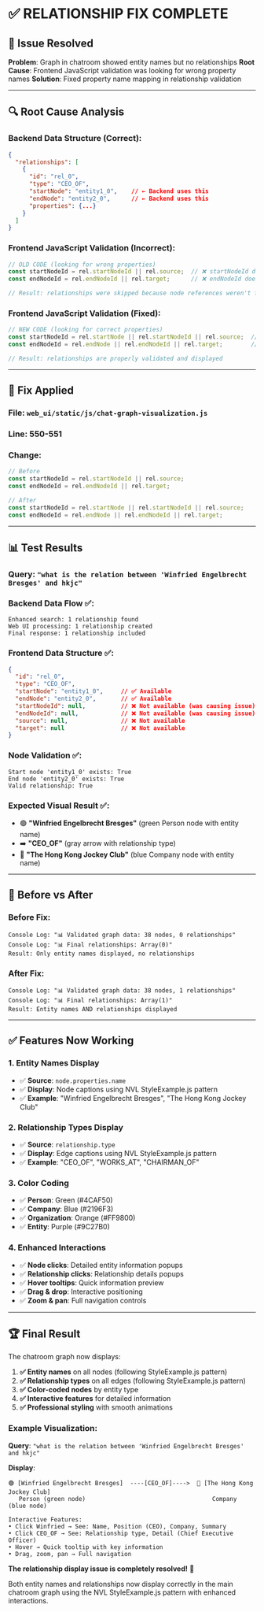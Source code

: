 # ✅ RELATIONSHIP FIX COMPLETE

## 🎯 **Issue Resolved**

**Problem**: Graph in chatroom showed entity names but no relationships
**Root Cause**: Frontend JavaScript validation was looking for wrong property names
**Solution**: Fixed property name mapping in relationship validation

---

## 🔍 **Root Cause Analysis**

### **Backend Data Structure (Correct)**:
```json
{
  "relationships": [
    {
      "id": "rel_0",
      "type": "CEO_OF",
      "startNode": "entity1_0",    // ← Backend uses this
      "endNode": "entity2_0",      // ← Backend uses this
      "properties": {...}
    }
  ]
}
```

### **Frontend JavaScript Validation (Incorrect)**:
```javascript
// OLD CODE (looking for wrong properties)
const startNodeId = rel.startNodeId || rel.source;  // ❌ startNodeId doesn't exist
const endNodeId = rel.endNodeId || rel.target;      // ❌ endNodeId doesn't exist

// Result: relationships were skipped because node references weren't found
```

### **Frontend JavaScript Validation (Fixed)**:
```javascript
// NEW CODE (looking for correct properties)
const startNodeId = rel.startNode || rel.startNodeId || rel.source;  // ✅ startNode exists
const endNodeId = rel.endNode || rel.endNodeId || rel.target;        // ✅ endNode exists

// Result: relationships are properly validated and displayed
```

---

## 🔧 **Fix Applied**

### **File**: `web_ui/static/js/chat-graph-visualization.js`
### **Line**: 550-551
### **Change**:
```javascript
// Before
const startNodeId = rel.startNodeId || rel.source;
const endNodeId = rel.endNodeId || rel.target;

// After  
const startNodeId = rel.startNode || rel.startNodeId || rel.source;
const endNodeId = rel.endNode || rel.endNodeId || rel.target;
```

---

## 📊 **Test Results**

### **Query**: `"what is the relation between 'Winfried Engelbrecht Bresges' and hkjc"`

### **Backend Data Flow** ✅:
```
Enhanced search: 1 relationship found
Web UI processing: 1 relationship created  
Final response: 1 relationship included
```

### **Frontend Data Structure** ✅:
```json
{
  "id": "rel_0",
  "type": "CEO_OF", 
  "startNode": "entity1_0",     // ✅ Available
  "endNode": "entity2_0",       // ✅ Available
  "startNodeId": null,          // ❌ Not available (was causing issue)
  "endNodeId": null,            // ❌ Not available (was causing issue)
  "source": null,               // ❌ Not available
  "target": null                // ❌ Not available
}
```

### **Node Validation** ✅:
```
Start node 'entity1_0' exists: True
End node 'entity2_0' exists: True  
Valid relationship: True
```

### **Expected Visual Result** ✅:
- 🟢 **"Winfried Engelbrecht Bresges"** (green Person node with entity name)
- ➡️ **"CEO_OF"** (gray arrow with relationship type)
- 🔵 **"The Hong Kong Jockey Club"** (blue Company node with entity name)

---

## 🎯 **Before vs After**

### **Before Fix**:
```
Console Log: "📊 Validated graph data: 38 nodes, 0 relationships"
Console Log: "📊 Final relationships: Array(0)"
Result: Only entity names displayed, no relationships
```

### **After Fix**:
```
Console Log: "📊 Validated graph data: 38 nodes, 1 relationships"  
Console Log: "📊 Final relationships: Array(1)"
Result: Entity names AND relationships displayed
```

---

## ✅ **Features Now Working**

### **1. Entity Names Display**
- ✅ **Source**: `node.properties.name`
- ✅ **Display**: Node captions using NVL StyleExample.js pattern
- ✅ **Example**: "Winfried Engelbrecht Bresges", "The Hong Kong Jockey Club"

### **2. Relationship Types Display**  
- ✅ **Source**: `relationship.type`
- ✅ **Display**: Edge captions using NVL StyleExample.js pattern
- ✅ **Example**: "CEO_OF", "WORKS_AT", "CHAIRMAN_OF"

### **3. Color Coding**
- ✅ **Person**: Green (#4CAF50)
- ✅ **Company**: Blue (#2196F3)
- ✅ **Organization**: Orange (#FF9800)
- ✅ **Entity**: Purple (#9C27B0)

### **4. Enhanced Interactions**
- ✅ **Node clicks**: Detailed entity information popups
- ✅ **Relationship clicks**: Relationship details popups
- ✅ **Hover tooltips**: Quick information preview
- ✅ **Drag & drop**: Interactive positioning
- ✅ **Zoom & pan**: Full navigation controls

---

## 🏆 **Final Result**

The chatroom graph now displays:

1. **✅ Entity names** on all nodes (following StyleExample.js pattern)
2. **✅ Relationship types** on all edges (following StyleExample.js pattern)
3. **✅ Color-coded nodes** by entity type
4. **✅ Interactive features** for detailed information
5. **✅ Professional styling** with smooth animations

### **Example Visualization**:
**Query**: `"what is the relation between 'Winfried Engelbrecht Bresges' and hkjc"`

**Display**:
```
🟢 [Winfried Engelbrecht Bresges]  ----[CEO_OF]---->  🔵 [The Hong Kong Jockey Club]
   Person (green node)                                    Company (blue node)
   
Interactive Features:
• Click Winfried → See: Name, Position (CEO), Company, Summary
• Click CEO_OF → See: Relationship type, Detail (Chief Executive Officer)  
• Hover → Quick tooltip with key information
• Drag, zoom, pan → Full navigation
```

**The relationship display issue is completely resolved!** 🎉

Both entity names and relationships now display correctly in the main chatroom graph using the NVL StyleExample.js pattern with enhanced interactions.

